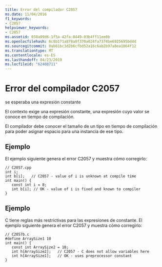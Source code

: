 ```yaml
---
title: Error del compilador C2057
ms.date: 11/04/2016
f1_keywords:
- C2057
helpviewer_keywords:
- C2057
ms.assetid: 038a99d6-1f5a-42fa-8449-03b4ff11ee0b
ms.openlocfilehash: 6c8b171a878a8f370a024fa7374be6925695bd4d
ms.sourcegitcommit: 0ab61bc3d2b6cfbd52a16c6ab2b97a8ea1864f12
ms.translationtype: MT
ms.contentlocale: es-ES
ms.lasthandoff: 04/23/2019
ms.locfileid: "62408711"
---
```

# <a name="compiler-error-c2057"></a>Error del compilador C2057

se esperaba una expresión constante

El contexto exige una expresión constante, una expresión cuyo valor se conoce en tiempo de compilación.

El compilador debe conocer el tamaño de un tipo en tiempo de compilación para poder asignar espacio para una instancia de ese tipo.

## <a name="example"></a>Ejemplo

El ejemplo siguiente genera el error C2057 y muestra cómo corregirlo:

```
// C2057.cpp
int i;
int b[i];   // C2057 - value of i is unknown at compile time
int main() {
   const int i = 8;
   int b[i]; // OK - value of i is fixed and known to compiler
}
```

## <a name="example"></a>Ejemplo

C tiene reglas más restrictivas para las expresiones de constante.  El ejemplo siguiente genera el error C2057 y muestra cómo corregirlo:

```
// C2057b.c
#define ArraySize1 10
int main() {
   const int ArraySize2 = 10;
   int h[ArraySize2];   // C2057 - C does not allow variables here
   int h[ArraySize1];   // OK - uses preprocessor constant
}
```